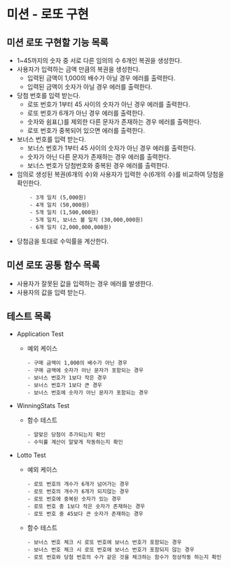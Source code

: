 # 미션 - 로또 구현

## 미션 로또 구현할 기능 목록

- 1~45까지의 숫자 중 서로 다른 임의의 수 6개인 복권을 생성한다.
- 사용자가 입력하는 금액 만큼의 복권을 생성한다.
  - 입력된 금액이 1,000의 배수가 아닐 경우 에러를 출력한다.
  - 입력된 금액이 숫자가 아닐 경우 에러를 출력한다.
- 당첨 번호를 입력 받는다.
  - 로또 번호가 1부터 45 사이의 숫자가 아닌 경우 에러를 출력한다.
  - 로또 번호가 6개가 아닌 경우 에러를 출력한다.
  - 숫자와 쉼표(,)를 제외한 다른 문자가 존재하는 경우 에러를 출력한다.
  - 로또 번호가 중복되어 있으면 에러를 출력한다.
- 보너스 번호를 입력 받는다.
  - 보너스 번호가 1부터 45 사이의 숫자가 아닌 경우 에러를 출력한다.
  - 숫자가 아닌 다른 문자가 존재하는 경우 에러를 출력한다.
  - 보너스 번호가 당첨번호와 중복된 경우 에러를 출력한다.
- 임의로 생성된 복권(6개의 수)와 사용자가 입력한 수(6개의 수)를 비교하여 당첨을 확인한다.
  ```
      - 3개 일치 (5,000원)
      - 4개 일치 (50,000원)
      - 5개 일치 (1,500,000원)
      - 5개 일치, 보너스 볼 일치 (30,000,000원)
      - 6개 일치 (2,000,000,000원)
  ```
- 당첨금을 토대로 수익률을 계산한다.

## 미션 로또 공통 함수 목록
- 사용자가 잘못된 값을 입력하는 경우 에러를 발생한다.
- 사용자의 값을 입력 받는다.

## 테스트 목록
- Application Test
  - 예외 케이스
    ```
    - 구매 금액이 1,000의 배수가 아닌 경우
    - 구매 금액에 숫자가 아닌 문자가 포함되는 경우
    - 보너스 번호가 1보다 작은 경우
    - 보너스 번호가 1보다 큰 경우
    - 보너스 번호에 숫자가 아닌 문자가 포함되는 경우
    ```

- WinningStats Test
  - 함수 테스트
    ```
    - 알맞은 당첨이 추가되는지 확인
    - 수익률 계산이 알맞게 작동하는지 확인
    ```

- Lotto Test
  - 예외 케이스
    ```
    - 로또 번호의 개수가 6개가 넘어가는 경우
    - 로또 번호의 개수가 6개가 되지않는 경우
    - 로또 번호에 중복된 숫자가 있는 경우
    - 로또 번호 중 1보다 작은 숫자가 존재하는 경우
    - 로또 번호 중 45보다 큰 숫자가 존재하는 경우
    ```
  - 함수 테스트
    ```
    - 보너스 번호 체크 시 로또 번호에 보너스 번호가 포함되는 경우
    - 보너스 번호 체크 시 로또 번호에 보너스 번호가 포함되지 않는 경우
    - 로또 번호와 당첨 번호의 수가 같은 것을 체크하는 함수가 정상작동 하는지 확인
    ```